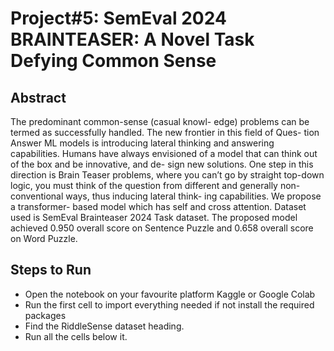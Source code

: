 # Project#5: SemEval 2024 BRAINTEASER: A Novel Task Defying Common Sense
## Abstract
The predominant common-sense (casual knowl-
edge) problems can be termed as successfully
handled. The new frontier in this field of Ques-
tion Answer ML models is introducing lateral
thinking and answering capabilities. Humans
have always envisioned of a model that can
think out of the box and be innovative, and de-
sign new solutions. One step in this direction
is Brain Teaser problems, where you can’t go
by straight top-down logic, you must think of
the question from different and generally non-
conventional ways, thus inducing lateral think-
ing capabilities. We propose a transformer-
based model which has self and cross attention.
Dataset used is SemEval Brainteaser 2024 Task
dataset. The proposed model achieved 0.950
overall score on Sentence Puzzle and 0.658
overall score on Word Puzzle.

## Steps to Run
- Open the notebook on your favourite platform Kaggle or Google Colab
- Run the first cell to import everything needed if not install the required packages
- Find the RiddleSense dataset heading.
- Run all the cells below it.
